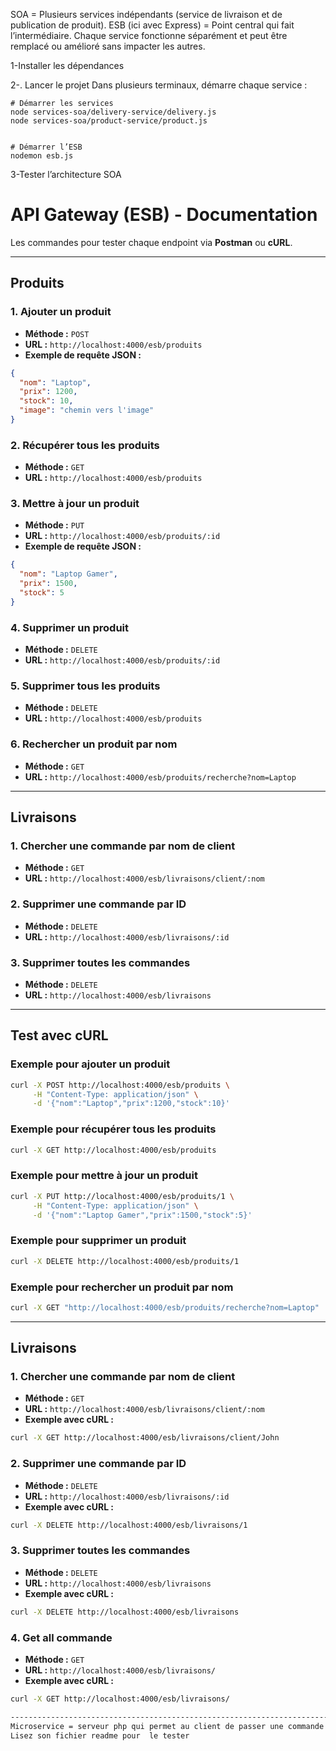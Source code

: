 
SOA = Plusieurs services indépendants (service de livraison et de publication de produit).
ESB (ici avec Express) = Point central qui fait l’intermédiaire.
Chaque service fonctionne séparément et peut être remplacé ou amélioré sans impacter les autres.
 
1-Installer les dépendances

2-. Lancer le projet
Dans plusieurs terminaux, démarre chaque service :

    # Démarrer les services
    node services-soa/delivery-service/delivery.js
    node services-soa/product-service/product.js


    # Démarrer l’ESB
    nodemon esb.js

3-Tester l’architecture SOA
# **API Gateway (ESB) - Documentation**

Les commandes pour tester chaque endpoint via **Postman** ou **cURL**.

---

## **Produits**

### **1. Ajouter un produit**
- **Méthode :** `POST`
- **URL :** `http://localhost:4000/esb/produits`
- **Exemple de requête JSON :**
```json
{
  "nom": "Laptop",
  "prix": 1200,
  "stock": 10,
  "image": "chemin vers l'image"
}
```

### **2. Récupérer tous les produits**
- **Méthode :** `GET`
- **URL :** `http://localhost:4000/esb/produits`

### **3. Mettre à jour un produit**
- **Méthode :** `PUT`
- **URL :** `http://localhost:4000/esb/produits/:id`
- **Exemple de requête JSON :**
```json
{
  "nom": "Laptop Gamer",
  "prix": 1500,
  "stock": 5
}
```

### **4. Supprimer un produit**
- **Méthode :** `DELETE`
- **URL :** `http://localhost:4000/esb/produits/:id`

### **5. Supprimer tous les produits**
- **Méthode :** `DELETE`
- **URL :** `http://localhost:4000/esb/produits`

### **6. Rechercher un produit par nom**
- **Méthode :** `GET`
- **URL :** `http://localhost:4000/esb/produits/recherche?nom=Laptop`

---

## **Livraisons**

### **1. Chercher une commande par nom de client**
- **Méthode :** `GET`
- **URL :** `http://localhost:4000/esb/livraisons/client/:nom`

### **2. Supprimer une commande par ID**
- **Méthode :** `DELETE`
- **URL :** `http://localhost:4000/esb/livraisons/:id`

### **3. Supprimer toutes les commandes**
- **Méthode :** `DELETE`
- **URL :** `http://localhost:4000/esb/livraisons`

---

## **Test avec cURL**

### **Exemple pour ajouter un produit**
```sh
curl -X POST http://localhost:4000/esb/produits \
     -H "Content-Type: application/json" \
     -d '{"nom":"Laptop","prix":1200,"stock":10}'
```

### **Exemple pour récupérer tous les produits**
```sh
curl -X GET http://localhost:4000/esb/produits
```

### **Exemple pour mettre à jour un produit**
```sh
curl -X PUT http://localhost:4000/esb/produits/1 \
     -H "Content-Type: application/json" \
     -d '{"nom":"Laptop Gamer","prix":1500,"stock":5}'
```

### **Exemple pour supprimer un produit**
```sh
curl -X DELETE http://localhost:4000/esb/produits/1
```

### **Exemple pour rechercher un produit par nom**
```sh
curl -X GET "http://localhost:4000/esb/produits/recherche?nom=Laptop"
```

---


## **Livraisons**

### **1. Chercher une commande par nom de client**
- **Méthode :** `GET`
- **URL :** `http://localhost:4000/esb/livraisons/client/:nom`
- **Exemple avec cURL :**
```sh
curl -X GET http://localhost:4000/esb/livraisons/client/John
```

### **2. Supprimer une commande par ID**
- **Méthode :** `DELETE`
- **URL :** `http://localhost:4000/esb/livraisons/:id`
- **Exemple avec cURL :**
```sh
curl -X DELETE http://localhost:4000/esb/livraisons/1
```

### **3. Supprimer toutes les commandes**
- **Méthode :** `DELETE`
- **URL :** `http://localhost:4000/esb/livraisons`
- **Exemple avec cURL :**
```sh
curl -X DELETE http://localhost:4000/esb/livraisons
```
### **4. Get all commande**
- **Méthode :** `GET`
- **URL :** `http://localhost:4000/esb/livraisons/`
- **Exemple avec cURL :**
```sh
curl -X GET http://localhost:4000/esb/livraisons/

-----------------------------------------------------------------------------------------------------------------------------
Microservice = serveur php qui permet au client de passer une commande
Lisez son fichier readme pour  le tester